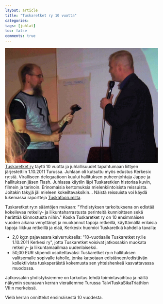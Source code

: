 ```yaml
---
layout: article
title: "Tuskaretket ry 10 vuotta"
categories:
tags: [juhlat]
toc: false
comments: true
---
```


[![](/images/tuskaretket-ry-10-vuotta-v/1.JPG)Tuskaretket
ry](http://www.tuskaretket.fi/) täytti 10 vuotta ja juhlallisuudet
tapahtumaan liittyen järjestettiin 1.10.2011 Turussa. Juhlaan oli
kutsuttu myös edustus Kerkesix ry:stä. Viralliseen delegaatioon kuului
hallituksen puheenjohtaja Jappe ja hallituksen jäsen Flash. Juhlassa
käytiin läpi Tuskaretkien historiaa kuvin, filmein ja tarinoin.
Erinomaisia kertomuksia mielenkiintoisista reissuista. Joitakin täkyjä
jäi mieleen kokeiltavaksikin... Näistä reissuista voi käydä lukemassa
raportteja [Tuskafoorumilta](http://www.tuskaretket.fi/?page_id=886).

Tuskaretket ry:n sääntöjen mukaan: "Yhdistyksen tarkoituksena on edistää
kokeilevaa retkeily- ja liikuntaharrastusta perinteitä kunnioittaen sekä
herättää kiinnostusta niihin." Koska Tuskaretket ry on 10 ensimmäisen
vuoden aikana venyttänyt ja muokannut tapoja retkeillä, käyttämällä
erilaisia tapoja liikkua retkeillä ja elää, Kerkesix huomioi Tuskaretkiä
kahdella tavalla:

- 2,0 kg:n pajavasara kaiverruksella: "10-vuotiaalle Tuskaretket
  ry:lle 1.10.2011 Kerkesi ry", jotta Tuskaretket voisivat jatkossakin
  muokata retkeily- ja liikuntamaailmaa uudenlaiseksi.
- 50,00 EUR stipendi osoitettavaksi Tuskaretket ry:n hallituksen
  valitsemalle sopivalle taholle, jonka katsotaan edistäneen/edistävän
  kollektiivista tuskaperäistä kokemusta sen yhteishenkeä
  kasvattavassa muodossa.

Jatkossakin yhdistyksiemme on tarkoitus tehdä toimintavaihtoa ja näillä
näkymin seuraavan kerran vierailemme Turussa TalviTuskaSikaTriathlon
VII:n merkeissä.

Vielä kerran onnittelut ensimäisestä 10 vuodesta.
